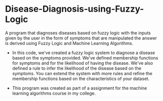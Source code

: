 # Disease-Diagnosis-using-Fuzzy-Logic
A program that diagnoses diseases based on fuzzy logic with the inputs given by the user in the form of symptoms that are manipulated the answer is derived using Fuzzy Logic and Machine Learning Algorithms.

- In this code, we've created a fuzzy logic system to diagnose a disease based on the symptoms provided. We've defined membership functions for symptoms and for the likelihood of having the disease. We've also defined a rule to infer the likelihood of the disease based on the symptoms. You can extend the system with more rules and refine the membership functions based on the characteristics of your dataset.

- This program was created as part of a assignment for the machine learning algorithms course in my college.
